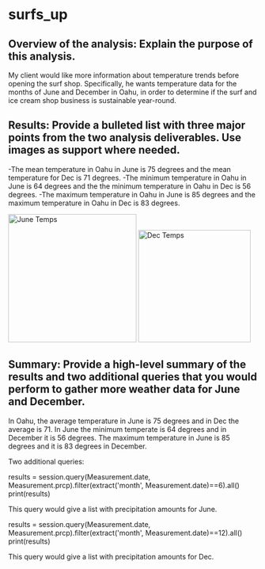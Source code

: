 # surfs_up

## Overview of the analysis: Explain the purpose of this analysis.
My client would like more information about temperature trends before opening the surf shop. Specifically, he wants temperature data for the months of June and December in Oahu, in order to determine if the surf and ice cream shop business is sustainable year-round.

## Results: Provide a bulleted list with three major points from the two analysis deliverables. Use images as support where needed.
  -The mean temperature in Oahu in June is 75 degrees and the mean temperature for Dec is 71 degrees.
  -The minimum temperature in Oahu in June is 64 degrees and the the minimum temperature in Oahu in Dec is 56 degrees.
  -The maximum temperature in Oahu in June is 85 degrees and the maximum temperature in Oahu in Dec is 83 degrees.
  
<img width="259" alt="June Temps" src="https://user-images.githubusercontent.com/75905911/109366294-0e2e2c80-7861-11eb-8046-f0d0dea8c697.png">

<img width="227" alt="Dec Temps" src="https://user-images.githubusercontent.com/75905911/109366301-14240d80-7861-11eb-9d94-aa33de76bc3a.png">


## Summary: Provide a high-level summary of the results and two additional queries that you would perform to gather more weather data for June and December.

In Oahu, the average temperature in June is 75 degrees and in Dec the average is 71. In June the minimum temperate is 64 degrees and in December it is 56 degrees. The maximum temperature in June is 85 degrees and it is 83 degrees in December.

Two additional queries:

results = session.query(Measurement.date, Measurement.prcp).filter(extract('month', Measurement.date)==6).all()
print(results)

This query would give a list with precipitation amounts for June.

results = session.query(Measurement.date, Measurement.prcp).filter(extract('month', Measurement.date)==12).all()
print(results)

This query would give a list with precipitation amounts for Dec.
